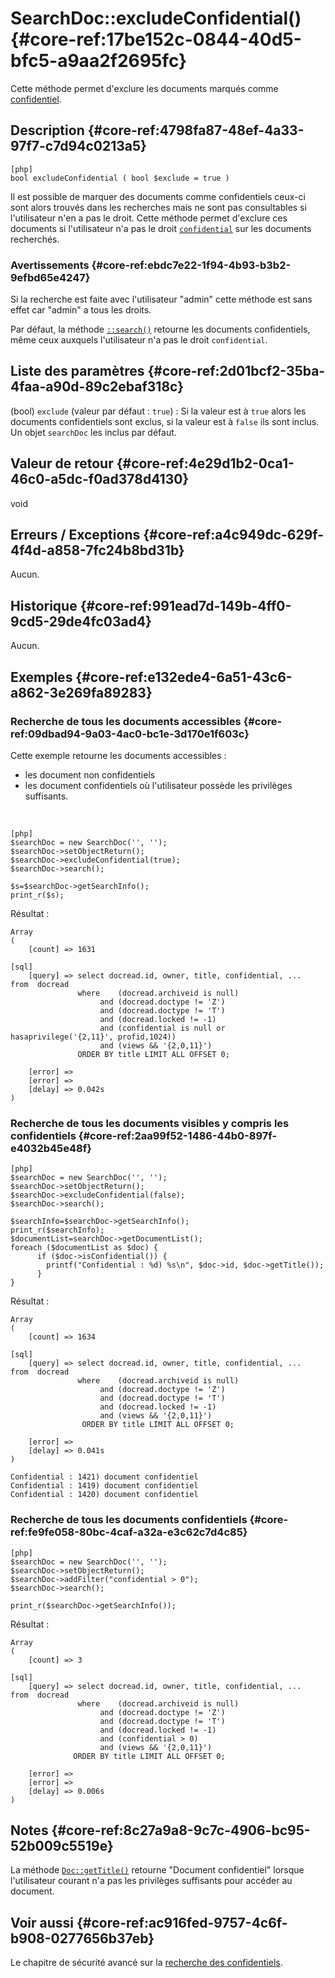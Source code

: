 # SearchDoc::excludeConfidential() {#core-ref:17be152c-0844-40d5-bfc5-a9aa2f2695fc}

<div class="short-description" markdown="1">

Cette méthode permet d'exclure les documents marqués comme
[confidentiel][confidential].

</div>


## Description {#core-ref:4798fa87-48ef-4a33-97f7-c7d94c0213a5}

    [php]
    bool excludeConfidential ( bool $exclude = true )

Il est possible de marquer des documents comme confidentiels ceux-ci sont alors
trouvés dans les recherches mais ne sont pas consultables si l'utilisateur n'en
a pas le droit. Cette méthode permet d'exclure ces documents si l'utilisateur
n'a pas le droit [`confidential`][docacl] sur les documents recherchés.

### Avertissements {#core-ref:ebdc7e22-1f94-4b93-b3b2-9efbd65e4247}

Si la recherche est faite avec l'utilisateur "admin" cette méthode est
sans effet car "admin" a tous les droits.

Par défaut, la méthode [`::search()`][search] retourne les documents
confidentiels, même ceux auxquels l'utilisateur n'a pas le droit `confidential`.

## Liste des paramètres {#core-ref:2d01bcf2-35ba-4faa-a90d-89c2ebaf318c}

(bool) `exclude` (valeur par défaut : `true`)
:   Si la valeur est à `true` alors les documents confidentiels sont exclus, 
    si la valeur est à `false` ils sont inclus. Un objet `searchDoc` les inclus
    par défaut.

## Valeur de retour {#core-ref:4e29d1b2-0ca1-46c0-a5dc-f0ad378d4130}

void

## Erreurs / Exceptions {#core-ref:a4c949dc-629f-4f4d-a858-7fc24b8bd31b}

Aucun.

## Historique {#core-ref:991ead7d-149b-4ff0-9cd5-29de4fc03ad4}

Aucun.

## Exemples {#core-ref:e132ede4-6a51-43c6-a862-3e269fa89283}

### Recherche de tous les documents accessibles {#core-ref:09dbad94-9a03-4ac0-bc1e-3d170e1f603c}

Cette exemple retourne les documents accessibles :

*   les document non confidentiels
*   les document confidentiels où l'utilisateur possède les privilèges suffisants.

&nbsp;

    [php]
    $searchDoc = new SearchDoc('', '');
    $searchDoc->setObjectReturn();
    $searchDoc->excludeConfidential(true);
    $searchDoc->search();
    
    $s=$searchDoc->getSearchInfo();
    print_r($s);

Résultat :

    Array
    (
        [count] => 1631
<!--beware there is no tab here for sql syntax-->

    [sql]
        [query] => select docread.id, owner, title, confidential, ...  from  docread  
                   where    (docread.archiveid is null) 
                        and (docread.doctype != 'Z') 
                        and (docread.doctype != 'T') 
                        and (docread.locked != -1) 
                        and (confidential is null or hasaprivilege('{2,11}', profid,1024)) 
                        and (views && '{2,0,11}') 
                   ORDER BY title LIMIT ALL OFFSET 0;

        [error] => 
        [error] => 
        [delay] => 0.042s
    )



### Recherche de tous les documents visibles y compris les confidentiels {#core-ref:2aa99f52-1486-44b0-897f-e4032b45e48f}

    [php]
    $searchDoc = new SearchDoc('', '');
    $searchDoc->setObjectReturn();
    $searchDoc->excludeConfidential(false);
    $searchDoc->search();
    
    $searchInfo=$searchDoc->getSearchInfo();
    print_r($searchInfo);
    $documentList=searchDoc->getDocumentList();
    foreach ($documentList as $doc) {
          if ($doc->isConfidential()) {
            printf("Confidential : %d) %s\n", $doc->id, $doc->getTitle());
          }
    }

Résultat :

    Array
    (
        [count] => 1634
<!--beware there is no tab here for sql syntax-->

    [sql]
        [query] => select docread.id, owner, title, confidential, ...  from  docread  
                   where    (docread.archiveid is null) 
                        and (docread.doctype != 'Z') 
                        and (docread.doctype != 'T') 
                        and (docread.locked != -1) 
                        and (views && '{2,0,11}') 
                    ORDER BY title LIMIT ALL OFFSET 0;

        [error] => 
        [delay] => 0.041s
    )

    Confidential : 1421) document confidentiel
    Confidential : 1419) document confidentiel
    Confidential : 1420) document confidentiel



### Recherche de tous les documents confidentiels {#core-ref:fe9fe058-80bc-4caf-a32a-e3c62c7d4c85}

    [php]
    $searchDoc = new SearchDoc('', '');
    $searchDoc->setObjectReturn();
    $searchDoc->addFilter("confidential > 0");
    $searchDoc->search();
    
    print_r($searchDoc->getSearchInfo());

Résultat :

    Array
    (
        [count] => 3
<!--beware there is no tab here for sql syntax-->

    [sql]
        [query] => select docread.id, owner, title, confidential, ...  from  docread  
                   where    (docread.archiveid is null) 
                        and (docread.doctype != 'Z') 
                        and (docread.doctype != 'T') 
                        and (docread.locked != -1) 
                        and (confidential > 0) 
                        and (views && '{2,0,11}') 
                  ORDER BY title LIMIT ALL OFFSET 0;

        [error] => 
        [error] => 
        [delay] => 0.006s
    )

## Notes {#core-ref:8c27a9a8-9c7c-4906-bc95-52b009c5519e}

La méthode [`Doc::getTitle()`][gettitle] retourne "Document confidentiel"
lorsque l'utilisateur courant n'a pas les privilèges suffisants pour accéder au
document.

## Voir aussi {#core-ref:ac916fed-9757-4c6f-b908-0277656b37eb}

Le chapitre de sécurité avancé sur la [recherche des confidentiels][advancedConfidential].

<!-- links -->

[advancedConfidential]:         #core-ref:5da495b6-7e9f-4063-a254-3689bb786389
[docacl]:                       #core-ref:a99dcc5f-f42f-4574-bbfa-d7bb0573c95d
[search]:                       #core-ref:6f5cc024-66e4-429e-9071-67d4523a8e08
[gettitle]:                     #core-ref:84011cc8-2aec-4f39-81f0-c7ae803e4913
[confidential]:                 #core-ref:ba033340-2117-46f4-9efc-19c8609a8f28